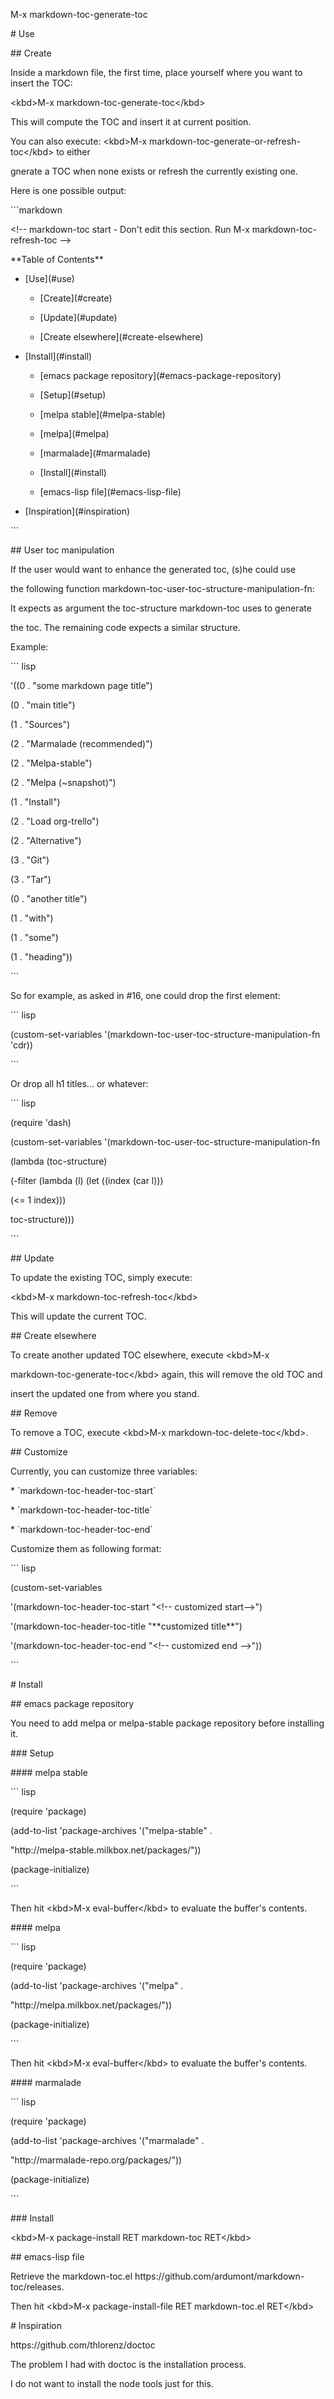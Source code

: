 M-x markdown-toc-generate-toc 

\# Use

\#\# Create

Inside a markdown file, the first time, place yourself where you want to insert the TOC:

&lt;kbd&gt;M-x markdown-toc-generate-toc&lt;\/kbd&gt;

This will compute the TOC and insert it at current position.

You can also execute: &lt;kbd&gt;M-x markdown-toc-generate-or-refresh-toc&lt;\/kbd&gt; to either

gnerate a TOC when none exists or refresh the currently existing one.

Here is one possible output:

\`\`\`markdown

&lt;!-- markdown-toc start - Don't edit this section. Run M-x markdown-toc-refresh-toc --&gt;

\*\*Table of Contents\*\*

* \[Use\]\(\#use\)

  * \[Create\]\(\#create\)

  * \[Update\]\(\#update\)

  * \[Create elsewhere\]\(\#create-elsewhere\)


* \[Install\]\(\#install\)

  * \[emacs package repository\]\(\#emacs-package-repository\)

  * \[Setup\]\(\#setup\)

  * \[melpa stable\]\(\#melpa-stable\)

  * \[melpa\]\(\#melpa\)

  * \[marmalade\]\(\#marmalade\)

  * \[Install\]\(\#install\)

  * \[emacs-lisp file\]\(\#emacs-lisp-file\)


* \[Inspiration\]\(\#inspiration\)


\`\`\`

\#\# User toc manipulation

If the user would want to enhance the generated toc, \(s\)he could use

the following function markdown-toc-user-toc-structure-manipulation-fn:

It expects as argument the toc-structure markdown-toc uses to generate

the toc. The remaining code expects a similar structure.

Example:

\`\`\` lisp

'\(\(0 . "some markdown page title"\)

\(0 . "main title"\)

\(1 . "Sources"\)

\(2 . "Marmalade \(recommended\)"\)

\(2 . "Melpa-stable"\)

\(2 . "Melpa \(~snapshot\)"\)

\(1 . "Install"\)

\(2 . "Load org-trello"\)

\(2 . "Alternative"\)

\(3 . "Git"\)

\(3 . "Tar"\)

\(0 . "another title"\)

\(1 . "with"\)

\(1 . "some"\)

\(1 . "heading"\)\)

\`\`\`

So for example, as asked in \#16, one could drop the first element:

\`\`\` lisp

\(custom-set-variables '\(markdown-toc-user-toc-structure-manipulation-fn 'cdr\)\)

\`\`\`

Or drop all h1 titles... or whatever:

\`\`\` lisp

\(require 'dash\)

\(custom-set-variables '\(markdown-toc-user-toc-structure-manipulation-fn

\(lambda \(toc-structure\)

\(-filter \(lambda \(l\) \(let \(\(index \(car l\)\)\)

\(&lt;= 1 index\)\)\)

toc-structure\)\)\)

\`\`\`

\#\# Update

To update the existing TOC, simply execute:

&lt;kbd&gt;M-x markdown-toc-refresh-toc&lt;\/kbd&gt;

This will update the current TOC.

\#\# Create elsewhere

To create another updated TOC elsewhere, execute &lt;kbd&gt;M-x

markdown-toc-generate-toc&lt;\/kbd&gt; again, this will remove the old TOC and

insert the updated one from where you stand.

\#\# Remove

To remove a TOC, execute &lt;kbd&gt;M-x markdown-toc-delete-toc&lt;\/kbd&gt;.

\#\# Customize

Currently, you can customize three variables:

\* \`markdown-toc-header-toc-start\`

\* \`markdown-toc-header-toc-title\`

\* \`markdown-toc-header-toc-end\`

Customize them as following format:

\`\`\` lisp

\(custom-set-variables

'\(markdown-toc-header-toc-start "&lt;!-- customized start--&gt;"\)

'\(markdown-toc-header-toc-title "\*\*customized title\*\*"\)

'\(markdown-toc-header-toc-end "&lt;!-- customized end --&gt;"\)\)

\`\`\`

\# Install

\#\# emacs package repository

You need to add melpa or melpa-stable package repository before installing it.

\#\#\# Setup

\#\#\#\# melpa stable

\`\`\` lisp

\(require 'package\)

\(add-to-list 'package-archives '\("melpa-stable" .

"http:\/\/melpa-stable.milkbox.net\/packages\/"\)\)

\(package-initialize\)

\`\`\`

Then hit &lt;kbd&gt;M-x eval-buffer&lt;\/kbd&gt; to evaluate the buffer's contents.

\#\#\#\# melpa

\`\`\` lisp

\(require 'package\)

\(add-to-list 'package-archives '\("melpa" .

"http:\/\/melpa.milkbox.net\/packages\/"\)\)

\(package-initialize\)

\`\`\`

Then hit &lt;kbd&gt;M-x eval-buffer&lt;\/kbd&gt; to evaluate the buffer's contents.

\#\#\#\# marmalade

\`\`\` lisp

\(require 'package\)

\(add-to-list 'package-archives '\("marmalade" .

"http:\/\/marmalade-repo.org\/packages\/"\)\)

\(package-initialize\)

\`\`\`

\#\#\# Install

&lt;kbd&gt;M-x package-install RET markdown-toc RET&lt;\/kbd&gt;

\#\# emacs-lisp file

Retrieve the markdown-toc.el https:\/\/github.com\/ardumont\/markdown-toc\/releases.

Then hit &lt;kbd&gt;M-x package-install-file RET markdown-toc.el RET&lt;\/kbd&gt;

\# Inspiration

https:\/\/github.com\/thlorenz\/doctoc

The problem I had with doctoc is the installation process.

I do not want to install the node tools just for this.


